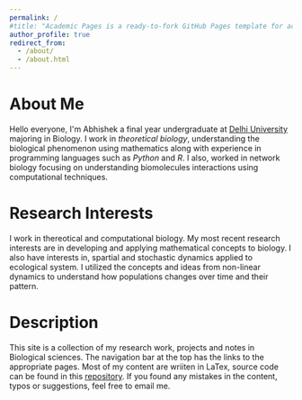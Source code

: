 ```yaml
---
permalink: /
#title: "Academic Pages is a ready-to-fork GitHub Pages template for academic personal websites"
author_profile: true
redirect_from: 
  - /about/
  - /about.html
---
```

About Me
======
Hello everyone, I'm Abhishek a final year undergraduate at [Delhi University](https://www.du.ac.in/) majoring in Biology. I work in *theoretical biology*, understanding the biological phenomenon using mathematics along with experience in programming languages such as *Python* and *R*. I also, worked in network biology focusing on understanding biomolecules interactions using computational techniques.

Research Interests
======
I work in thereotical and computational biology. My most recent research interests are in developing and applying mathematical concepts to biology. I also have interests in, spartial and stochastic dynamics applied to ecological system. I utilized the concepts and ideas from non-linear dynamics to understand how populations changes over time and their pattern.

Description
======
This site is a collection of my research work, projects and notes in Biological sciences. The navigation bar at the top has the links to the appropriate pages.  Most of my content are wriiten in LaTex, source code can be found in this [repository](https://github.com/Abhishek9824/Notes/blob/main/LaTex). If you found any mistakes in the content, typos or suggestions, feel free to email me.
